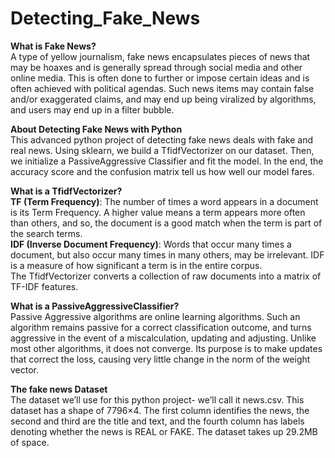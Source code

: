 # Detecting_Fake_News

**What is Fake News?**
<br/>
A type of yellow journalism, fake news encapsulates pieces of news that may be hoaxes and is generally spread through social media and other online media. 
This is often done to further or impose certain ideas and is often achieved with political agendas. Such news items may contain false and/or exaggerated claims, 
and may end up being viralized by algorithms, and users may end up in a filter bubble.
<br/>

**About Detecting Fake News with Python**
<br/>
This advanced python project of detecting fake news deals with fake and real news. Using sklearn, we build a TfidfVectorizer on our dataset. 
Then, we initialize a PassiveAggressive Classifier and fit the model. 
In the end, the accuracy score and the confusion matrix tell us how well our model fares.
<br/>

**What is a TfidfVectorizer?**
<br/>
**TF (Term Frequency)**: The number of times a word appears in a document is its Term Frequency. A higher value means a term appears more often than others, and so, the document is a good match when the term is part of the search terms.
<br/>
**IDF (Inverse Document Frequency)**: Words that occur many times a document, but also occur many times in many others, may be irrelevant. 
IDF is a measure of how significant a term is in the entire corpus.
<br/>
The TfidfVectorizer converts a collection of raw documents into a matrix of TF-IDF features.
<br/>

**What is a PassiveAggressiveClassifier?**
<br/>
Passive Aggressive algorithms are online learning algorithms. Such an algorithm remains passive for a correct classification outcome, and turns aggressive in the event of a miscalculation, updating and adjusting. 
Unlike most other algorithms, it does not converge. Its purpose is to make updates that correct the loss, causing very little change in the norm of the weight vector.
<br/>

**The fake news Dataset**
<br/>
The dataset we’ll use for this python project- we’ll call it news.csv. This dataset has a shape of 7796×4. The first column identifies the news, 
the second and third are the title and text, and the fourth column has labels denoting whether the news is REAL or FAKE. The dataset takes up 29.2MB of space.
<br/>
